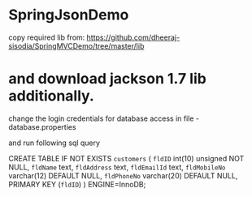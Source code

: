 SpringJsonDemo
==============
copy required lib from:
https://github.com/dheeraj-sisodia/SpringMVCDemo/tree/master/lib

and download jackson 1.7 lib additionally.
=======================================================================
change the login credentials for database access in file - database.properties

and run following sql query


CREATE TABLE IF NOT EXISTS `customers` (
  `fldID` int(10) unsigned NOT NULL,
  `fldName` text,
  `fldAddress` text,
  `fldEmailId` text,
  `fldMobileNo` varchar(12) DEFAULT NULL,
  `fldPhoneNo` varchar(20) DEFAULT NULL,
  PRIMARY KEY (`fldID`)
) ENGINE=InnoDB;
